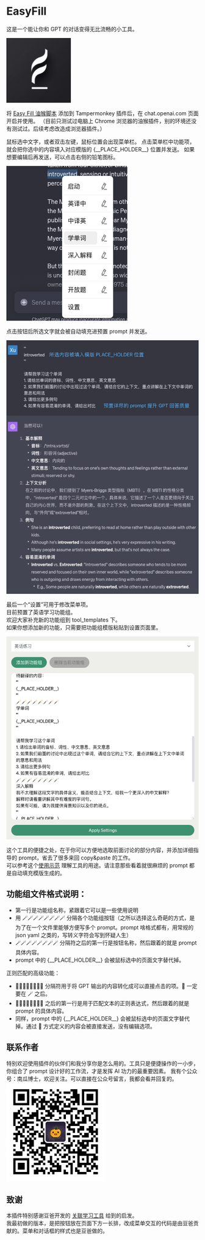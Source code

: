 # EasyFill  
这是一个能让你和 GPT 的对话变得无比流畅的小工具。  

![logo](imgs/logo.jpg)

将 [Easy Fill 油猴脚本](./easyfill_tampermonkey_script.js) 添加到 Tampermonkey 插件后，在 chat.openai.com 页面开启并使用。
（目前只测试过电脑上 Chrome 浏览器的油猴插件，别的环境还没有测试过。后续考虑改造成浏览器插件。）  

鼠标选中文字，或者双击左键，鼠标位置会出现菜单栏。
点击菜单栏中功能项，就会把你选中的内容填入对应模版的 {\_\_PLACE_HOLDER\_\_} 位置并发送。
如果想要编辑后再发送，可以点击右侧的铅笔图标。  

![按钮](imgs/menu.jpg)

点击按钮后所选文字就会被自动填充进预置 prompt 并发送。  

![结果](imgs/result.jpg)

最后一个“设置”可用于修改菜单项。  
目前预置了英语学习功能组。    
欢迎大家补充新的功能组到 tool_templates 下。  
如果你想添加新的功能，只需要把功能组模版粘贴到设置页面里。    

![设置页面](imgs/edit_settings.jpg)

这个工具的便捷之处，在于你可以方便地选取前面讨论的部分内容，并添加详细指导的 prompt，省去了很多来回 copy&paste 的工作。  
可以参考这个[使用示范](https://chat.openai.com/share/56c0665b-7265-47ac-b40a-774bf3fc557e) 理解工具的用途。请注意那些看着就很麻烦的 prompt 都是自动填充模版生成的。

## 功能组文件格式说明：

* 第一行是功能组名称，紧跟着它可以是一些使用说明
* 用 🪄🪄🪄🪄🪄🪄🪄🪄 分隔各个功能组按钮（之所以选择这么奇葩的方式，是为了在一个文件里能够方便写多个 prompt。prompt 啥格式都有，用常规的 json yaml 之类的，写转义字符会写到怀疑人生）
* 🪄🪄🪄🪄🪄🪄🪄🪄 分隔符之后的第一行是按钮名称，然后跟着的就是 prompt 具体内容。
* prompt 中的 {\_\_PLACE_HOLDER\_\_} 会被鼠标选中的页面文字替代掉。

正则匹配的高级功能：  
* 📖📖📖📖📖📖📖📖 分隔符用于将 GPT 输出的内容转化成可以直接点击的项。📖 一定要在 🪄 之后。
* 📖📖📖📖📖📖📖📖 之后的第一行是用于匹配文本的正则表达式，然后跟着的就是 prompt 的具体内容。
* 同样，prompt 中的 {\_\_PLACE_HOLDER\_\_} 会被鼠标选中的页面文字替代掉。通过 📖 方式定义的内容会被直接发送，没有编辑选项。

## 联系作者

特别欢迎使用插件的伙伴们和我分享你是怎么用的。工具只是便捷操作的一小步，你组合了 prompt 设计好的工作流，才是发挥 AI 功力的最重要因素。
我有个公众号：南瓜博士，欢迎关注。可以直接在公众号留言，我都会看并回复的。
![南瓜博士](imgs/qrcode.jpeg)  


## 致谢

本插件特别感谢豆爸开发的 [关联学习工具](https://waytoagi.feishu.cn/wiki/XMgawFyCVimUSTkeJvHckF9inLc) 给到的启发。  
我最初做的版本，是把按钮放在页面下方一长排，改成菜单交互的代码是由豆爸贡献的。菜单和对话框的样式也是豆爸做的。



